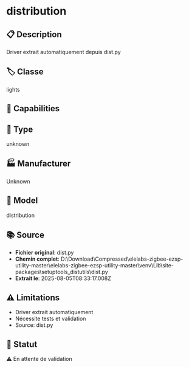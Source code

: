 # distribution

## 📋 Description
Driver extrait automatiquement depuis dist.py

## 🏷️ Classe
lights

## 🔧 Capabilities


## 📡 Type
unknown

## 🏭 Manufacturer
Unknown

## 📱 Model
distribution

## 📚 Source
- **Fichier original**: dist.py
- **Chemin complet**: D:\Download\Compressed\elelabs-zigbee-ezsp-utility-master\elelabs-zigbee-ezsp-utility-master\venv\Lib\site-packages\setuptools\_distutils\dist.py
- **Extrait le**: 2025-08-05T08:33:17.008Z

## ⚠️ Limitations
- Driver extrait automatiquement
- Nécessite tests et validation
- Source: dist.py

## 🚀 Statut
⚠️ En attente de validation
